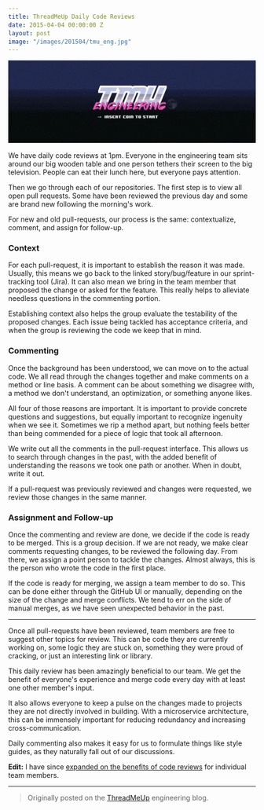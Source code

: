 ```yaml
---
title: ThreadMeUp Daily Code Reviews
date: 2015-04-04 00:00:00 Z
layout: post
image: "/images/201504/tmu_eng.jpg"
---
```


![](/images/201504/tmu_eng.jpg)

We have daily code reviews at 1pm. Everyone in the engineering team sits around our big wooden table and one person tethers their screen to the big television. People can eat their lunch here, but everyone pays attention.

Then we go through each of our repositories. The first step is to view all open pull requests. Some have been reviewed the previous day and some are brand new following the morning's work.

For new and old pull-requests, our process is the same: contextualize, comment, and assign for follow-up.

### Context

For each pull-request, it is important to establish the reason it was made. Usually, this means we go back to the linked story/bug/feature in our sprint-tracking tool (Jira). It can also mean we bring in the team member that proposed the change or asked for the feature. This really helps to alleviate needless questions in the commenting portion.

Establishing context also helps the group evaluate the testability of the proposed changes. Each issue being tackled has acceptance criteria, and when the group is reviewing the code we keep that in mind.

### Commenting

Once the background has been understood, we can move on to the actual code. We all read through the changes together and make comments on a method or line basis. A comment can be about something we disagree with, a method we don't understand, an optimization, or something anyone likes.

All four of those reasons are important. It is important to provide concrete questions and suggestions, but equally important to recognize ingenuity when we see it. Sometimes we rip a method apart, but nothing feels better than being commended for a piece of logic that took all afternoon.

We write out all the comments in the pull-request interface. This allows us to search through changes in the past, with the added benefit of understanding the reasons we took one path or another. When in doubt, write it out.

If a pull-request was previously reviewed and changes were requested, we review those changes in the same manner.

### Assignment and Follow-up

Once the commenting and review are done, we decide if the code is ready to be merged. This is a group decision. If we are not ready, we make clear comments requesting changes, to be reviewed the following day. From there, we assign a point person to tackle the changes. Almost always, this is the person who wrote the code in the first place.

If the code is ready for merging, we assign a team member to do so. This can be done either through the GitHub UI or manually, depending on the size of the change and merge conflicts. We tend to err on the side of manual merges, as we have seen unexpected behavior in the past.

---

Once all pull-requests have been reviewed, team members are free to suggest other topics for review. This can be code they are currently working on, some logic they are stuck on, something they were proud of cracking, or just an interesting link or library.

This daily review has been amazingly beneficial to our team. We get the benefit of everyone's experience and merge code every day with at least one other member's input. 

It also allows everyone to keep a pulse on the changes made to projects they are not directly involved in building. With a microservice architecture, this can be immensely important for reducing redundancy and increasing cross-communication. 

Daily commenting also makes it easy for us to formulate things like style guides, as they naturally fall out of our discussions.

__Edit:__ I have since [expanded on the benefits of code reviews](/2016/08/11/the-benefits-of-daily-code-review/) for individual team members.

---

> Originally posted on the [ThreadMeUp](//threadmeup.com) engineering blog.
